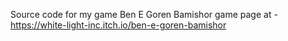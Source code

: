 Source code for my game Ben E Goren Bamishor
game page at - https://white-light-inc.itch.io/ben-e-goren-bamishor
